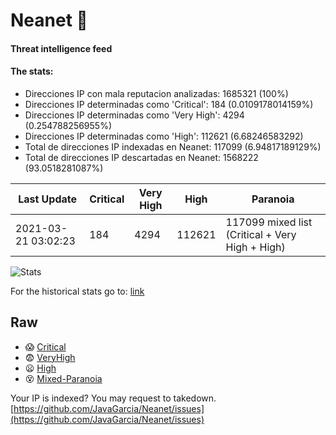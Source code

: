 # Neanet :hocho:
#### Threat intelligence feed
#### The stats:

- Direcciones IP con mala reputacion analizadas: 1685321 (100%)
- Direcciones IP determinadas como 'Critical':  184 (0.0109178014159%)
- Direcciones IP determinadas como 'Very High':  4294 (0.254788256955%)
- Direcciones IP determinadas como 'High':  112621 (6.68246583292)
- Total de direcciones IP indexadas en Neanet:  117099 (6.94817189129%)
- Total de direcciones IP descartadas en Neanet:  1568222 (93.0518281087%)

| Last Update | Critical | Very High | High | Paranoia |
| --- | --- | --- | --- | --- |
| 2021-03-21 03:02:23 | 184 | 4294 | 112621 | 117099 mixed list (Critical + Very High + High)|

![Stats](https://docs.google.com/spreadsheets/d/e/2PACX-1vSnaNMIXVabIpDJjufMlzH7poXnshF3mgd8Is1g9ytUEzVsP5my4Trn8f-xkoLLQ38xpL3HtmUexLo6/pubchart?oid=501124687&format=image)

For the historical stats go to: [link](/stats.csv)
## Raw
- :scream: [Critical](https://raw.githubusercontent.com/JavaGarcia/Neanet/master/blacklists/neanet_critical.txt)
- :fearful: [VeryHigh](https://raw.githubusercontent.com/JavaGarcia/Neanet/master/blacklists/neanet_veryHigh.txtt)
- :frowning: [High](https://raw.githubusercontent.com/JavaGarcia/Neanet/master/blacklists/neanet_high.txt)
- :dizzy_face: [Mixed-Paranoia](https://raw.githubusercontent.com/JavaGarcia/Neanet/master/blacklists/neanet_all.txt)


Your IP is indexed? You may request to takedown. [https://github.com/JavaGarcia/Neanet/issues](https://github.com/JavaGarcia/Neanet/issues)























































































































































































































































































































































































































































































































































































































































































































































































































































































































































































































































































































































































































































































































































































































































































































































































































































































































































































































































































































































































































































































































































































































































































































































































































































































































































































































































































































































































































































































































































































































































































































































































































































































































































































































































































































































































































































































































































































































































































































































































































































































































































































































































































































































































































































































































































































































































































































































































































































































































































































































































































































































































































